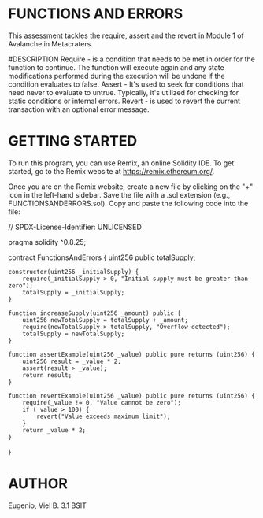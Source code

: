 # FUNCTIONS AND ERRORS
This assessment tackles the require, assert and the revert in Module 1 of Avalanche in Metacraters.

#DESCRIPTION
Require - is a condition that needs to be met in order for the function to continue. The function will execute again and any state modifications performed during the execution will be undone if the condition evaluates to false.
Assert - It's used to seek for conditions that need never to evaluate to untrue. Typically, it's utilized for checking for static conditions or internal errors.
Revert - is used to revert the current transaction with an optional error message.

# GETTING STARTED
To run this program, you can use Remix, an online Solidity IDE. To get started, go to the Remix website at https://remix.ethereum.org/.

Once you are on the Remix website, create a new file by clicking on the "+" icon in the left-hand sidebar. Save the file with a .sol extension (e.g., FUNCTIONSANDERRORS.sol). Copy and paste the following code into the file:

// SPDX-License-Identifier: UNLICENSED

pragma solidity ^0.8.25;

contract FunctionsAndErrors {
    uint256 public totalSupply;
    
    constructor(uint256 _initialSupply) {
        require(_initialSupply > 0, "Initial supply must be greater than zero");
        totalSupply = _initialSupply;
    }
    
    function increaseSupply(uint256 _amount) public {
        uint256 newTotalSupply = totalSupply + _amount;
        require(newTotalSupply > totalSupply, "Overflow detected");
        totalSupply = newTotalSupply;
    }
    
    function assertExample(uint256 _value) public pure returns (uint256) {
        uint256 result = _value * 2;
        assert(result > _value);
        return result;
    }
    
    function revertExample(uint256 _value) public pure returns (uint256) {
        require(_value != 0, "Value cannot be zero");
        if (_value > 100) {
            revert("Value exceeds maximum limit");
        }
        return _value * 2;
    }
}

# AUTHOR
Eugenio, Viel B.
3.1 BSIT
